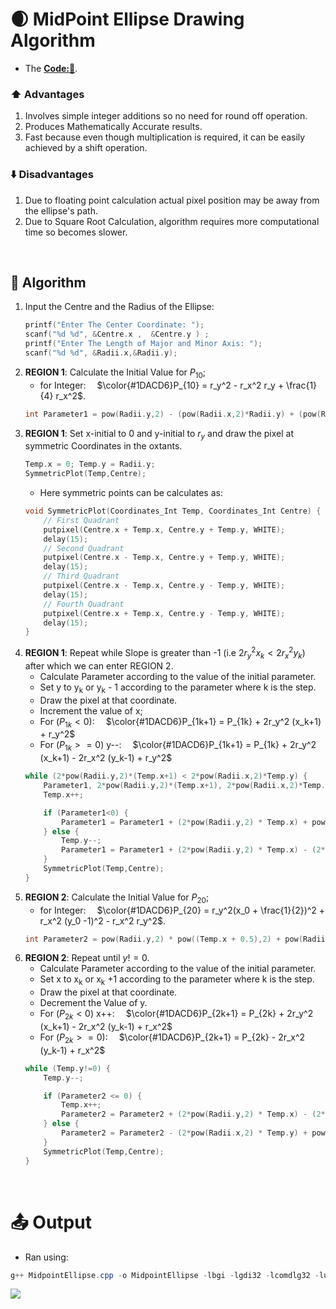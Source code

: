 # 🌒 MidPoint Ellipse Drawing Algorithm
- The **[Code:📑](../../C/MidpointEllipse.cpp)**.

### ⬆️ Advantages
1. Involves simple integer additions so no need for round off operation.
2. Produces Mathematically Accurate results.
3. Fast because even though multiplication is required, it can be easily achieved by a shift operation.

### ⬇️ Disadvantages
1. Due to floating point calculation actual pixel position may be away from the ellipse's path.
2. Due to Square Root Calculation, algorithm requires more computational time so becomes slower. 

&nbsp;
## 🤖 **Algorithm**
1. Input the Centre and the Radius of the Ellipse:
    ```cpp
    printf("Enter The Center Coordinate: ");
    scanf("%d %d", &Centre.x ,  &Centre.y ) ;
    printf("Enter The Length of Major and Minor Axis: ");
    scanf("%d %d", &Radii.x,&Radii.y);
    ```
3. **REGION 1**: Calculate the Initial Value for $P_{10}$; 
    -  for Integer:&emsp; $\color{#1DACD6}P_{10} = r_y^2 - r_x^2 r_y + \frac{1}{4} r_x^2$.
    ```cpp
    int Parameter1 = pow(Radii.y,2) - (pow(Radii.x,2)*Radii.y) + (pow(Radii.x,2)/4);
    ```
4. **REGION 1**: Set x-initial to 0 and y-initial to $r_y$ and draw the pixel at symmetric Coordinates in the oxtants.
    ```cpp
    Temp.x = 0; Temp.y = Radii.y;
    SymmetricPlot(Temp,Centre);
    ```
    - Here symmetric points can be calculates as:
    ```c
    void SymmetricPlot(Coordinates_Int Temp, Coordinates_Int Centre) {
        // First Quadrant 
        putpixel(Centre.x + Temp.x, Centre.y + Temp.y, WHITE);
        delay(15);
        // Second Quadrant
        putpixel(Centre.x - Temp.x, Centre.y + Temp.y, WHITE);
        delay(15);
        // Third Quadrant
        putpixel(Centre.x - Temp.x, Centre.y - Temp.y, WHITE);
        delay(15);
        // Fourth Quadrant
        putpixel(Centre.x + Temp.x, Centre.y - Temp.y, WHITE);
        delay(15);
    }
    ```
5. **REGION 1**: Repeat while Slope is greater than -1 (i.e $2r_y^2 x_k < 2r_x^2 y_k$) after which we can enter REGION 2.
    - Calculate Parameter according to the value of the initial parameter.
    - Set y to y<sub>k</sub> or y<sub>k</sub> - 1 according to the parameter where k is the step.
    - Draw the pixel at that coordinate. 
    - Increment the value of x;
    - For ($P_{1k}<0$):&emsp; $\color{#1DACD6}P_{1k+1} = P_{1k} + 2r_y^2 (x_k+1) + r_y^2$
    - For ($P_{1k}>=0$) y--:&emsp; $\color{#1DACD6}P_{1k+1} = P_{1k} + 2r_y^2 (x_k+1) - 2r_x^2 (y_k-1) + r_y^2$
    ```cpp
    while (2*pow(Radii.y,2)*(Temp.x+1) < 2*pow(Radii.x,2)*Temp.y) { 
        Parameter1, 2*pow(Radii.y,2)*(Temp.x+1), 2*pow(Radii.x,2)*Temp.y);
        Temp.x++;

        if (Parameter1<0) {
            Parameter1 = Parameter1 + (2*pow(Radii.y,2) * Temp.x) + pow(Radii.y,2);
        } else {
            Temp.y--;
            Parameter1 = Parameter1 + (2*pow(Radii.y,2) * Temp.x) - (2*pow(Radii.x,2) * Temp.y) + pow(Radii.y,2);
        }
        SymmetricPlot(Temp,Centre);
    }
    ```
6. **REGION 2**: Calculate the Initial Value for $P_{20}$; 
    -  for Integer:&emsp; $\color{#1DACD6}P_{20} = r_y^2(x_0 + \frac{1}{2})^2 + r_x^2 (y_0 -1)^2 - r_x^2 r_y^2$.
    ```cpp
   int Parameter2 = pow(Radii.y,2) * pow((Temp.x + 0.5),2) + pow(Radii.x,2)*pow((Temp.y-1),2) - pow(Radii.x,2)*pow(Radii.y,2);
    ```
7. **REGION 2**: Repeat until $y != 0$.
    - Calculate Parameter according to the value of the initial parameter.
    - Set x to x<sub>k</sub> or x<sub>k</sub> +1 according to the parameter where k is the step.
    - Draw the pixel at that coordinate.
    - Decrement the Value of y.
    - For ($P_{2k}<0$) x++:&emsp; $\color{#1DACD6}P_{2k+1} = P_{2k} + 2r_y^2 (x_k+1) - 2r_x^2 (y_k-1) + r_x^2$
    - For ($P_{2k}>=0$):&emsp; $\color{#1DACD6}P_{2k+1} = P_{2k} - 2r_x^2 (y_k-1) + r_x^2$
    ```cpp
    while (Temp.y!=0) {
        Temp.y--;

        if (Parameter2 <= 0) {
            Temp.x++;
            Parameter2 = Parameter2 + (2*pow(Radii.y,2) * Temp.x) - (2*pow(Radii.x,2) * Temp.y) + pow(Radii.x,2);
        } else {
            Parameter2 = Parameter2 - (2*pow(Radii.x,2) * Temp.y) + pow(Radii.x,2);
        }
        SymmetricPlot(Temp,Centre);
    }
    ```

&nbsp;
# 📤 Output
- Ran using:
```powershell
g++ MidpointEllipse.cpp -o MidpointEllipse -lbgi -lgdi32 -lcomdlg32 -luuid -loleaut32 -lole32 ; ./MidpointEllipse.exe
```
<img src='./Resources/MidpointEllipse.gif'>
